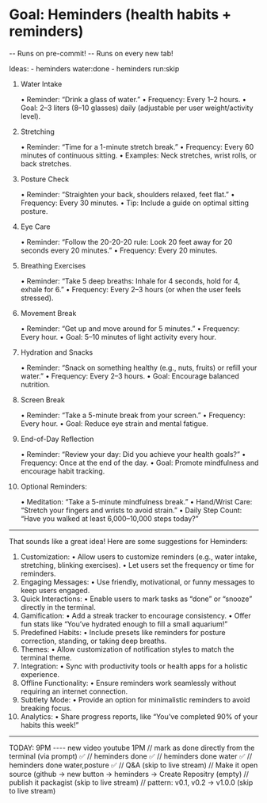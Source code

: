 # Goal: Heminders (health habits + reminders)

-- Runs on pre-commit! 
-- Runs on every new tab!

Ideas: 
    - heminders water:done
    - heminders run:skip

1. Water Intake

   •	Reminder: “Drink a glass of water.”
   •	Frequency: Every 1–2 hours.
   •	Goal: 2–3 liters (8–10 glasses) daily (adjustable per user weight/activity level).

2. Stretching

   •	Reminder: “Time for a 1-minute stretch break.”
   •	Frequency: Every 60 minutes of continuous sitting.
   •	Examples: Neck stretches, wrist rolls, or back stretches.

3. Posture Check

   •	Reminder: “Straighten your back, shoulders relaxed, feet flat.”
   •	Frequency: Every 30 minutes.
   •	Tip: Include a guide on optimal sitting posture.

4. Eye Care

   •	Reminder: “Follow the 20-20-20 rule: Look 20 feet away for 20 seconds every 20 minutes.”
   •	Frequency: Every 20 minutes.

5. Breathing Exercises

   •	Reminder: “Take 5 deep breaths: Inhale for 4 seconds, hold for 4, exhale for 6.”
   •	Frequency: Every 2–3 hours (or when the user feels stressed).

6. Movement Break

   •	Reminder: “Get up and move around for 5 minutes.”
   •	Frequency: Every hour.
   •	Goal: 5–10 minutes of light activity every hour.

7. Hydration and Snacks

   •	Reminder: “Snack on something healthy (e.g., nuts, fruits) or refill your water.”
   •	Frequency: Every 2–3 hours.
   •	Goal: Encourage balanced nutrition.

8. Screen Break

   •	Reminder: “Take a 5-minute break from your screen.”
   •	Frequency: Every hour.
   •	Goal: Reduce eye strain and mental fatigue.

9. End-of-Day Reflection

   •	Reminder: “Review your day: Did you achieve your health goals?”
   •	Frequency: Once at the end of the day.
   •	Goal: Promote mindfulness and encourage habit tracking.

10. Optional Reminders:

    •	Meditation: “Take a 5-minute mindfulness break.”
    •	Hand/Wrist Care: “Stretch your fingers and wrists to avoid strain.”
    •	Daily Step Count: “Have you walked at least 6,000–10,000 steps today?”


---

That sounds like a great idea! Here are some suggestions for Heminders:
1.	Customization:
•	Allow users to customize reminders (e.g., water intake, stretching, blinking exercises).
•	Let users set the frequency or time for reminders.
2.	Engaging Messages:
•	Use friendly, motivational, or funny messages to keep users engaged.
3.	Quick Interactions:
•	Enable users to mark tasks as “done” or “snooze” directly in the terminal.
4.	Gamification:
•	Add a streak tracker to encourage consistency.
•	Offer fun stats like “You’ve hydrated enough to fill a small aquarium!”
5.	Predefined Habits:
•	Include presets like reminders for posture correction, standing, or taking deep breaths.
6.	Themes:
•	Allow customization of notification styles to match the terminal theme.
7.	Integration:
•	Sync with productivity tools or health apps for a holistic experience.
8.	Offline Functionality:
•	Ensure reminders work seamlessly without requiring an internet connection.
9.	Subtlety Mode:
•	Provide an option for minimalistic reminders to avoid breaking focus.
10.	Analytics:
•	Share progress reports, like “You’ve completed 90% of your habits this week!”


---

TODAY: 9PM ---- new video youtube 1PM
// mark as done directly from the terminal (via prompt) ✅
// heminders done ✅
// heminders done water ✅
// heminders done water,posture ✅
// Q&A (skip to live stream)
// Make it open source (github -> new button -> heminders -> Create Repositry (empty)
// publish it packagist (skip to live stream)
// pattern: v0.1, v0.2 -> v1.0.0 (skip to live stream)













